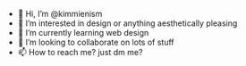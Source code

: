 - 👋 Hi, I’m @kimmienism
- 👀 I’m interested in design or anything aesthetically pleasing
- 🌱 I’m currently learning web design
- 💞️ I’m looking to collaborate on lots of stuff
- 📫 How to reach me? just dm me?

<!---
kimmienism/kimmienism is a ✨ special ✨ repository because its `README.md` (this file) appears on your GitHub profile.
You can click the Preview link to take a look at your changes.
--->
